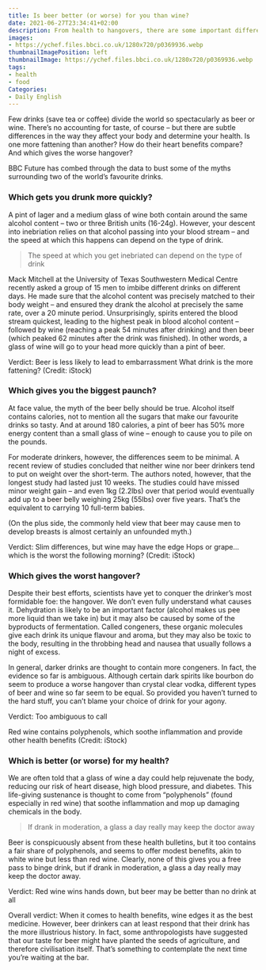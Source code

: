 ```yaml
---
title: Is beer better (or worse) for you than wine?
date: 2021-06-27T23:34:41+02:00
description: From health to hangovers, there are some important differences between hop and grape that only science can explain.
images:
- https://ychef.files.bbci.co.uk/1280x720/p0369936.webp
thumbnailImagePosition: left
thumbnailImage: https://ychef.files.bbci.co.uk/1280x720/p0369936.webp
tags:
- health
- food
Categories:
- Daily English
---
```


Few drinks (save tea or coffee) divide the world so spectacularly as beer or wine. There’s no accounting for taste, of course – but there are subtle differences in the way they affect your body and determine your health. Is one more fattening than another? How do their heart benefits compare? And which gives the worse hangover?

BBC Future has combed through the data to bust some of the myths surrounding two of the world’s favourite drinks.

### Which gets you drunk more quickly?

A pint of lager and a medium glass of wine both contain around the same alcohol content – two or three British units (16-24g). However, your descent into inebriation relies on that alcohol passing into your blood stream – and the speed at which this happens can depend on the type of drink.

> The speed at which you get inebriated can depend on the type of drink

Mack Mitchell at the University of Texas Southwestern Medical Centre recently asked a group of 15 men to imbibe different drinks on different days. He made sure that the alcohol content was precisely matched to their body weight – and ensured they drank the alcohol at precisely the same rate, over a 20 minute period. Unsurprisingly, spirits entered the blood stream quickest, leading to the highest peak in blood alcohol content – followed by wine (reaching a peak 54 minutes after drinking) and then beer (which peaked 62 minutes after the drink was finished). In other words, a glass of wine will go to your head more quickly than a pint of beer.

Verdict: Beer is less likely to lead to embarrassment
What drink is the more fattening? (Credit: iStock)

### Which gives you the biggest paunch?

At face value, the myth of the beer belly should be true. Alcohol itself contains calories, not to mention all the sugars that make our favourite drinks so tasty. And at around 180 calories, a pint of beer has 50% more energy content than a small glass of wine – enough to cause you to pile on the pounds.

For moderate drinkers, however, the differences seem to be minimal. A recent review of studies concluded that neither wine nor beer drinkers tend to put on weight over the short-term. The authors noted, however, that the longest study had lasted just 10 weeks. The studies could have missed minor weight gain – and even 1kg (2.2lbs) over that period would eventually add up to a beer belly weighing 25kg (55lbs) over five years. That’s the equivalent to carrying 10 full-term babies.

(On the plus side, the commonly held view that beer may cause men to develop breasts is almost certainly an unfounded myth.)

Verdict: Slim differences, but wine may have the edge
Hops or grape... which is the worst the following morning? (Credit: iStock)

### Which gives the worst hangover?

Despite their best efforts, scientists have yet to conquer the drinker’s most formidable foe: the hangover. We don’t even fully understand what causes it. Dehydration is likely to be an important factor (alcohol makes us pee more liquid than we take in) but it may also be caused by some of the byproducts of fermentation. Called congeners, these organic molecules give each drink its unique flavour and aroma, but they may also be toxic to the body, resulting in the throbbing head and nausea that usually follows a night of excess.

In general, darker drinks are thought to contain more congeners. In fact, the evidence so far is ambiguous. Although certain dark spirits like bourbon do seem to produce a worse hangover than crystal clear vodka, different types of beer and wine so far seem to be equal. So provided you haven’t turned to the hard stuff, you can’t blame your choice of drink for your agony.

Verdict: Too ambiguous to call

Red wine contains polyphenols, which soothe inflammation and provide other health benefits (Credit: iStock)

### Which is better (or worse) for my health?

We are often told that a glass of wine a day could help rejuvenate the body, reducing our risk of heart disease, high blood pressure, and diabetes. This life-giving sustenance is thought to come from “polyphenols” (found especially in red wine) that soothe inflammation and mop up damaging chemicals in the body.

>If drank in moderation, a glass a day really may keep the doctor away

Beer is conspicuously absent from these health bulletins, but it too contains a fair share of polyphenols, and seems to offer modest benefits, akin to white wine but less than red wine. Clearly, none of this gives you a free pass to binge drink, but if drank in moderation, a glass a day really may keep the doctor away.

Verdict: Red wine wins hands down, but beer may be better than no drink at all


Overall verdict: When it comes to health benefits, wine edges it as the best medicine. However, beer drinkers can at least respond that their drink has the more illustrious history. In fact, some anthropologists have suggested that our taste for beer might have planted the seeds of agriculture, and therefore civilisation itself. That’s something to contemplate the next time you’re waiting at the bar.
